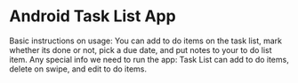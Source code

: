# Android Task List App
Basic instructions on usage: You can add to do items on the task list, mark whether its done or not, pick a due date, and put notes to your to do list item.
Any special info we need to run the app: Task List can add to do items, delete on swipe, and edit to do items.
